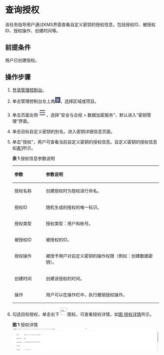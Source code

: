 # 查询授权<a name="dew_01_0097"></a>

该任务指导用户通过KMS界面查看自定义密钥的授权信息，包括授权ID、被授权ID、授权操作、创建时间等。

## 前提条件<a name="sfc3e337af5ea42f48565144f6312777a"></a>

用户已创建授权。

## 操作步骤<a name="sb584661a07504477b0d4b6ca4bff3298"></a>

1.  [登录管理控制台](https://console.huaweicloud.com)。
2.  单击管理控制台左上角![](figures/icon_region.png)，选择区域或项目。
3.  单击页面左侧![](figures/icon-servicelist.png)，选择“安全与合规  \>  数据加密服务“，默认进入“密钥管理“界面。
4.  单击目标自定义密钥的别名，进入密钥详细信息页面。
5.  单击“授权“，用户可查看当前自定义密钥的授权信息。自定义密钥的授权信息如[表1](#t0484dc5b4d9e4d86a61df05bffcaecf3)所示。

    **表 1**  授权信息参数说明

    <a name="t0484dc5b4d9e4d86a61df05bffcaecf3"></a>
    <table><thead align="left"><tr id="r344dbb44a66149b3a750942f4f90153d"><th class="cellrowborder" valign="top" width="21.43%" id="mcps1.2.3.1.1"><p id="ae308334c00944e9393de7146a9ee74d6"><a name="ae308334c00944e9393de7146a9ee74d6"></a><a name="ae308334c00944e9393de7146a9ee74d6"></a>参数</p>
    </th>
    <th class="cellrowborder" valign="top" width="78.57%" id="mcps1.2.3.1.2"><p id="a03bf848c84974ba8825ba3bd04fec056"><a name="a03bf848c84974ba8825ba3bd04fec056"></a><a name="a03bf848c84974ba8825ba3bd04fec056"></a>参数说明</p>
    </th>
    </tr>
    </thead>
    <tbody><tr id="row152631141414"><td class="cellrowborder" valign="top" width="21.43%" headers="mcps1.2.3.1.1 "><p id="p426434011"><a name="p426434011"></a><a name="p426434011"></a>授权名称</p>
    </td>
    <td class="cellrowborder" valign="top" width="78.57%" headers="mcps1.2.3.1.2 "><p id="p19264746120"><a name="p19264746120"></a><a name="p19264746120"></a>创建授权时为授权进行命名。</p>
    </td>
    </tr>
    <tr id="r40189b0e279a45b8b9cdc68f376692c7"><td class="cellrowborder" valign="top" width="21.43%" headers="mcps1.2.3.1.1 "><p id="a1681e63c748341f7a68ff00b9c13d498"><a name="a1681e63c748341f7a68ff00b9c13d498"></a><a name="a1681e63c748341f7a68ff00b9c13d498"></a>授权ID</p>
    </td>
    <td class="cellrowborder" valign="top" width="78.57%" headers="mcps1.2.3.1.2 "><p id="a6039f3a8f4244bff9add7e6a54f0663a"><a name="a6039f3a8f4244bff9add7e6a54f0663a"></a><a name="a6039f3a8f4244bff9add7e6a54f0663a"></a>随机生成的授权的唯一标识。</p>
    </td>
    </tr>
    <tr id="row59171317172"><td class="cellrowborder" valign="top" width="21.43%" headers="mcps1.2.3.1.1 "><p id="p17917831161713"><a name="p17917831161713"></a><a name="p17917831161713"></a>授权类型</p>
    </td>
    <td class="cellrowborder" valign="top" width="78.57%" headers="mcps1.2.3.1.2 "><p id="p1691713315179"><a name="p1691713315179"></a><a name="p1691713315179"></a>授权类型：用户和帐号。</p>
    </td>
    </tr>
    <tr id="re18421f3a01241f49fbbe726f0c01d09"><td class="cellrowborder" valign="top" width="21.43%" headers="mcps1.2.3.1.1 "><p id="a1f56bb45ccf74d9ab47a3886048a3519"><a name="a1f56bb45ccf74d9ab47a3886048a3519"></a><a name="a1f56bb45ccf74d9ab47a3886048a3519"></a>被授权ID</p>
    </td>
    <td class="cellrowborder" valign="top" width="78.57%" headers="mcps1.2.3.1.2 "><p id="a07e6253bc2934fc399b0a676b2bd739c"><a name="a07e6253bc2934fc399b0a676b2bd739c"></a><a name="a07e6253bc2934fc399b0a676b2bd739c"></a>被授权的ID。</p>
    </td>
    </tr>
    <tr id="r7b0ddb2c41d7426db24e4abeff60fb95"><td class="cellrowborder" valign="top" width="21.43%" headers="mcps1.2.3.1.1 "><p id="a5a9b8d3cdaa743cca2d4e03dd5a68cbf"><a name="a5a9b8d3cdaa743cca2d4e03dd5a68cbf"></a><a name="a5a9b8d3cdaa743cca2d4e03dd5a68cbf"></a>授权操作</p>
    </td>
    <td class="cellrowborder" valign="top" width="78.57%" headers="mcps1.2.3.1.2 "><p id="a26fd14a682c0437592aa7762c0aeb65e"><a name="a26fd14a682c0437592aa7762c0aeb65e"></a><a name="a26fd14a682c0437592aa7762c0aeb65e"></a>被授予用户对自定义密钥的操作权限（例如：创建数据密钥）。</p>
    </td>
    </tr>
    <tr id="r46593d24fa0440b394527c8b5a2c3806"><td class="cellrowborder" valign="top" width="21.43%" headers="mcps1.2.3.1.1 "><p id="ac575af1df0eb46b4ad9ce125d51213f9"><a name="ac575af1df0eb46b4ad9ce125d51213f9"></a><a name="ac575af1df0eb46b4ad9ce125d51213f9"></a>创建时间</p>
    </td>
    <td class="cellrowborder" valign="top" width="78.57%" headers="mcps1.2.3.1.2 "><p id="a3820c20dd9664a529d80dadd6caf5fe8"><a name="a3820c20dd9664a529d80dadd6caf5fe8"></a><a name="a3820c20dd9664a529d80dadd6caf5fe8"></a>创建该授权的时间。</p>
    </td>
    </tr>
    <tr id="row798882601710"><td class="cellrowborder" valign="top" width="21.43%" headers="mcps1.2.3.1.1 "><p id="p1798802601718"><a name="p1798802601718"></a><a name="p1798802601718"></a>操作</p>
    </td>
    <td class="cellrowborder" valign="top" width="78.57%" headers="mcps1.2.3.1.2 "><p id="p398862613172"><a name="p398862613172"></a><a name="p398862613172"></a>用户可以在操作栏中，执行撤销授权操作。</p>
    </td>
    </tr>
    </tbody>
    </table>

6.  勾选目标授权，单击右下![](figures/7.png)图标，可查看授权详情，如[图 授权详情](#fig87319206391)所示。

    **图 1**  授权详情<a name="fig87319206391"></a>  
    ![](figures/授权详情.png "授权详情")

